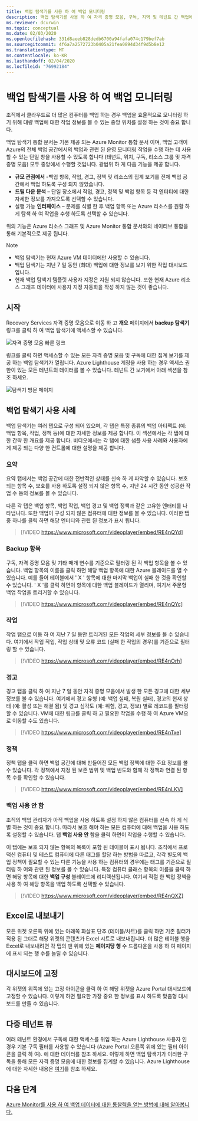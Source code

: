 ```yaml
---
title: 백업 탐색기를 사용 하 여 백업 모니터링
description: 백업 탐색기를 사용 하 여 자격 증명 모음, 구독, 지역 및 테넌트 간 백업에 대한 실시간 모니터링을 수행 하는 방법을 설명 하는 문서입니다.
ms.reviewer: dcurwin
ms.topic: conceptual
ms.date: 02/03/2020
ms.openlocfilehash: 331d8aeeb828dedb6700a94fafa074c179bef7ab
ms.sourcegitcommit: 4f6a7a2572723b0405a21fea0894d34f9d5b8e12
ms.translationtype: MT
ms.contentlocale: ko-KR
ms.lasthandoff: 02/04/2020
ms.locfileid: "76992184"
---
```

# <a name="monitor-your-backups-with-backup-explorer"></a>백업 탐색기를 사용 하 여 백업 모니터링

조직에서 클라우드로 더 많은 컴퓨터를 백업 하는 경우 백업을 효율적으로 모니터링 하기 위해 대량 백업에 대한 작업 정보를 볼 수 있는 중앙 위치를 설정 하는 것이 중요 합니다.

백업 탐색기 통합 문서는 기본 제공 되는 Azure Monitor 통합 문서 이며, 백업 고객이 Azure의 전체 백업 공간에서의 백업과 관련 된 운영 모니터링 작업을 수행 하는 데 사용할 수 있는 단일 창을 사용할 수 있도록 합니다 (테넌트, 위치, 구독, 리소스 그룹 및 자격 증명 모음) 모두 중앙에서 수행할 것입니다. 광범위 하 게 다음 기능을 제공 합니다.

* **규모 관점에서** -백업 항목, 작업, 경고, 정책 및 리소스의 집계 보기를 전체 백업 공간에서 백업 하도록 구성 되지 않았습니다. 
* **드릴 다운 분석** – 단일 장소에서 작업, 경고, 정책 및 백업 항목 등 각 엔터티에 대한 자세한 정보를 가져오도록 선택할 수 있습니다.
* 실행 가능 **인터페이스** – 문제를 식별 한 후 백업 항목 또는 Azure 리소스를 원활 하 게 탐색 하 여 작업을 수행 하도록 선택할 수 있습니다.

위의 기능은 Azure 리소스 그래프 및 Azure Monitor 통합 문서와의 네이티브 통합을 통해 기본적으로 제공 됩니다.

> [!NOTE]
> * 백업 탐색기는 현재 Azure VM 데이터에만 사용할 수 있습니다.
> * 백업 탐색기는 지난 7 일 동안 (최대) 백업에 대한 정보를 보기 위한 작업 대시보드입니다.
> * 현재 백업 탐색기 템플릿 사용자 지정은 지원 되지 않습니다. 또한 현재 Azure 리소스 그래프 데이터에 사용자 지정 자동화을 작성 하지 않는 것이 좋습니다.

## <a name="getting-started"></a>시작

Recovery Services 자격 증명 모음으로 이동 하 고 **개요** 페이지에서 **backup 탐색기** 링크를 클릭 하 여 백업 탐색기에 액세스할 수 있습니다.

![자격 증명 모음 빠른 링크](media/backup-azure-monitor-with-backup-explorer/vault-quick-link.png)

링크를 클릭 하면 액세스할 수 있는 모든 자격 증명 모음 및 구독에 대한 집계 보기를 제공 하는 백업 탐색기가 열립니다. Azure Lighthouse 계정을 사용 하는 경우 액세스 권한이 있는 모든 테넌트의 데이터를 볼 수 있습니다. 테넌트 간 보기에서 아래 섹션을 참조 하세요.

![탐색기 방문 페이지](media/backup-azure-monitor-with-backup-explorer/explorer-landing-page.png)

## <a name="backup-explorer-use-cases"></a>백업 탐색기 사용 사례

백업 탐색기는 여러 탭으로 구성 되어 있으며, 각 탭은 특정 종류의 백업 아티팩트 (예: 백업 항목, 작업, 정책 등)에 대한 자세한 정보를 제공 합니다. 이 섹션에서는 각 탭에 대한 간략 한 개요를 제공 합니다. 비디오에서는 각 탭에 대한 샘플 사용 사례와 사용자에 게 제공 되는 다양 한 컨트롤에 대한 설명을 제공 합니다.

### <a name="summary"></a>요약

요약 탭에서는 백업 공간에 대한 전반적인 상태를 신속 하 게 파악할 수 있습니다. 보호 되는 항목 수, 보호를 사용 하도록 설정 되지 않은 항목 수, 지난 24 시간 동안 성공한 작업 수 등의 정보를 볼 수 있습니다. 

다른 각 탭은 백업 항목, 백업 작업, 백업 경고 및 백업 정책과 같은 고유한 엔터티를 나타냅니다. 또한 백업이 구성 되지 않은 컴퓨터에 대한 정보를 볼 수 있습니다. 이러한 탭 중 하나를 클릭 하면 해당 엔터티와 관련 된 정보가 표시 됩니다.

> [!VIDEO https://www.microsoft.com/videoplayer/embed/RE4nQYd]

### <a name="backup-items"></a>Backup 항목

구독, 자격 증명 모음 및 기타 매개 변수를 기준으로 필터링 된 각 백업 항목을 볼 수 있습니다. 백업 항목의 이름을 클릭 하면 해당 백업 항목에 대한 Azure 블레이드를 열 수 있습니다. 예를 들어 테이블에서 ' X ' 항목에 대한 마지막 백업이 실패 한 것을 확인할 수 있습니다. ' X '를 클릭 하면이 항목에 대한 백업 블레이드가 열리며, 여기서 주문형 백업 작업을 트리거할 수 있습니다.

> [!VIDEO https://www.microsoft.com/videoplayer/embed/RE4nQYc]

### <a name="jobs"></a>작업

작업 탭으로 이동 하 여 지난 7 일 동안 트리거된 모든 작업의 세부 정보를 볼 수 있습니다. 여기에서 작업 작업, 작업 상태 및 오류 코드 (실패 한 작업의 경우)를 기준으로 필터링 할 수 있습니다.

> [!VIDEO https://www.microsoft.com/videoplayer/embed/RE4nOrh]

### <a name="alerts"></a>경고

경고 탭을 클릭 하 여 지난 7 일 동안 자격 증명 모음에서 발생 한 모든 경고에 대한 세부 정보를 볼 수 있습니다. 여기에서 경고 유형 (예: 백업 실패, 복원 실패), 경고의 현재 상태 (예: 활성 또는 해결 됨) 및 경고 심각도 (예: 위험, 경고, 정보) 별로 레코드를 필터링 할 수 있습니다. VM에 대한 링크를 클릭 하 고 필요한 작업을 수행 하 여 Azure VM으로 이동할 수도 있습니다.

> [!VIDEO https://www.microsoft.com/videoplayer/embed/RE4nTxe]

### <a name="policies"></a>정책

정책 탭을 클릭 하면 백업 공간에 대해 만들어진 모든 백업 정책에 대한 주요 정보를 볼 수 있습니다. 각 정책에서 지정 된 보존 범위 및 백업 빈도와 함께 각 정책과 연결 된 항목 수를 확인할 수 있습니다.

> [!VIDEO https://www.microsoft.com/videoplayer/embed/RE4nLKV]

### <a name="backup-not-enabled"></a>백업 사용 안 함

조직의 백업 관리자가 아직 백업을 사용 하도록 설정 하지 않은 컴퓨터를 신속 하 게 식별 하는 것이 중요 합니다. 따라서 보호 해야 하는 모든 컴퓨터에 대해 백업을 사용 하도록 설정할 수 있습니다. 탭 **백업 사용 안** 함을 클릭 하면이 작업을 수행할 수 있습니다.

이 탭에는 보호 되지 않는 항목의 목록이 포함 된 테이블이 표시 됩니다. 조직에서 프로덕션 컴퓨터 및 테스트 컴퓨터에 다른 태그를 할당 하는 방법을 따르고, 각각 별도의 백업 정책이 필요할 수 있는 다른 기능을 사용 하는 컴퓨터의 경우에는 태그를 기준으로 필터링 하 여와 관련 된 정보를 볼 수 있습니다. 특정 컴퓨터 클래스 항목의 이름을 클릭 하면 해당 항목에 대한 **백업 구성** 블레이드에 리디렉션됩니다. 여기서 적절 한 백업 정책을 사용 하 여 해당 항목을 백업 하도록 선택할 수 있습니다.

> [!VIDEO https://www.microsoft.com/videoplayer/embed/RE4nQXZ]

## <a name="exporting-to-excel"></a>Excel로 내보내기

모든 위젯 오른쪽 위에 있는 아래쪽 화살표 단추 (테이블/차트)를 클릭 하면 기존 필터가 적용 된 그대로 해당 위젯의 콘텐츠가 Excel 시트로 내보내집니다. 더 많은 테이블 행을 Excel로 내보내려면 각 탭의 맨 위에 있는 **페이지당 행** 수 드롭다운을 사용 하 여 페이지에 표시 되는 행 수를 늘릴 수 있습니다.

## <a name="pinning-to-dashboard"></a>대시보드에 고정

각 위젯의 위쪽에 있는 고정 아이콘을 클릭 하 여 해당 위젯을 Azure Portal 대시보드에 고정할 수 있습니다. 이렇게 하면 필요한 가장 중요 한 정보를 표시 하도록 맞춤형 대시보드를 만들 수 있습니다.

## <a name="cross-tenant-views"></a>다중 테넌트 뷰

여러 테넌트 환경에서 구독에 대한 액세스를 위임 하는 Azure Lighthouse 사용자 인 경우 기본 구독 필터를 사용할 수 있습니다 (Azure Portal 오른쪽 위에 있는 필터 아이콘을 클릭 하 여). 에 대한 데이터를 참조 하세요. 이렇게 하면 백업 탐색기가 이러한 구독을 통해 모든 자격 증명 모음에 대한 정보를 집계할 수 있습니다. Azure Lighthouse에 대한 자세한 내용은 [여기](https://docs.microsoft.com/azure/lighthouse/overview)를 참조 하세요.

## <a name="next-steps"></a>다음 단계

[Azure Monitor를 사용 하 여 백업 데이터에 대한 통찰력을 얻는 방법에 대해 알아봅니다.](https://docs.microsoft.com/azure/backup/backup-azure-monitoring-use-azuremonitor)